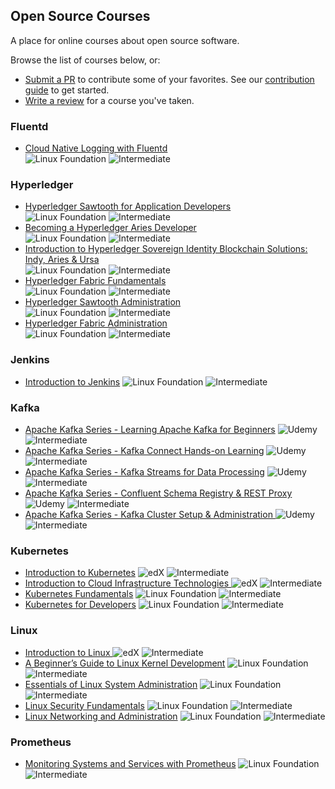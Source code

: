 ## Open Source Courses

A place for online courses about open source software.

Browse the list of courses below, or: 
 - [Submit a PR](https://github.com/osscourses/courses/pulls) to contribute some of your favorites. See our [contribution guide](CONTRIBUTING.md) to get started.
 - [Write a review](https://github.com/osscourses/courses/issues) for a course you've taken.

### Fluentd

  - [Cloud Native Logging with Fluentd](https://training.linuxfoundation.org/training/cloud-native-logging-with-fluentd-lfs242/)  
  ![Linux Foundation](https://img.shields.io/badge/-Linux_Foundation-808080) ![Intermediate](https://img.shields.io/badge/-Intermediate-blue)

### Hyperledger

 - [Hyperledger Sawtooth for Application Developers](https://training.linuxfoundation.org/training/hyperledger-sawtooth-application-developers-lfs174/)  
 ![Linux Foundation](https://img.shields.io/badge/-Linux_Foundation-808080)  ![Intermediate](https://img.shields.io/badge/-Foundational-77dd77)
 - [Becoming a Hyperledger Aries Developer](https://training.linuxfoundation.org/training/becoming-a-hyperledger-aries-developer-lfs173/)  
 ![Linux Foundation](https://img.shields.io/badge/-Linux_Foundation-808080)  ![Intermediate](https://img.shields.io/badge/-Foundational-77dd77)
 - [Introduction to Hyperledger Sovereign Identity Blockchain Solutions: Indy, Aries & Ursa](https://training.linuxfoundation.org/training/introduction-to-hyperledger-sovereign-identity-blockchain-solutions-indy-aries-and-ursa/)  
 ![Linux Foundation](https://img.shields.io/badge/-Linux_Foundation-808080) ![Intermediate](https://img.shields.io/badge/-Foundational-77dd77)
 - [Hyperledger Fabric Fundamentals ](https://training.linuxfoundation.org/training/hyperledger-fabric-fundamentals-lfd271/)  
 ![Linux Foundation](https://img.shields.io/badge/-Linux_Foundation-808080) ![Intermediate](https://img.shields.io/badge/-Intermediate-blue)
 - [ Hyperledger Sawtooth Administration](https://training.linuxfoundation.org/training/hyperledger-sawtooth-administration-lfs273/)  
 ![Linux Foundation](https://img.shields.io/badge/-Linux_Foundation-808080) ![Intermediate](https://img.shields.io/badge/-Intermediate-blue)
 - [Hyperledger Fabric Administration](https://training.linuxfoundation.org/training/hyperledger-fabric-administration-lfs272/)  
 ![Linux Foundation](https://img.shields.io/badge/-Linux_Foundation-808080) ![Intermediate](https://img.shields.io/badge/-Intermediate-blue)
 
### Jenkins

 - [Introduction to Jenkins](https://training.linuxfoundation.org/training/introduction-to-jenkins-lfs167/) ![Linux Foundation](https://img.shields.io/badge/-Linux_Foundation-808080) ![Intermediate](https://img.shields.io/badge/-Foundational-77dd77)

### Kafka

- [Apache Kafka Series - Learning Apache Kafka for Beginners](https://www.udemy.com/course/apache-kafka/) ![Udemy](https://img.shields.io/badge/-Udemy-808080) ![Intermediate](https://img.shields.io/badge/-Foundational-77dd77)
- [Apache Kafka Series - Kafka Connect Hands-on Learning](https://goo.gl/wLLLY9) ![Udemy](https://img.shields.io/badge/-Udemy-808080) ![Intermediate](https://img.shields.io/badge/-Intermediate-blue)
- [Apache Kafka Series - Kafka Streams for Data Processing](https://goo.gl/bro314) ![Udemy](https://img.shields.io/badge/-Udemy-808080) ![Intermediate](https://img.shields.io/badge/-Intermediate-blue)
- [Apache Kafka Series - Confluent Schema Registry & REST Proxy](https://goo.gl/XgWcVz) ![Udemy](https://img.shields.io/badge/-Udemy-808080) ![Intermediate](https://img.shields.io/badge/-Intermediate-blue)
- [Apache Kafka Series - Kafka Cluster Setup & Administration ](https://goo.gl/1uYAuU) ![Udemy](https://img.shields.io/badge/-Udemy-808080) ![Intermediate](https://img.shields.io/badge/-Advanced-b19cd9)

### Kubernetes

 - [Introduction to Kubernetes](https://www.edx.org/course/introduction-to-kubernetes) ![edX](https://img.shields.io/badge/-edX-808080) ![Intermediate](https://img.shields.io/badge/-Foundational-77dd77)
 - [Introduction to Cloud Infrastructure Technologies ](https://www.edx.org/course/introduction-to-cloud-infrastructure-technologies) ![edX](https://img.shields.io/badge/-edX-808080) ![Intermediate](https://img.shields.io/badge/-Foundational-77dd77)
 - [Kubernetes Fundamentals](https://training.linuxfoundation.org/training/kubernetes-fundamentals/) ![Linux Foundation](https://img.shields.io/badge/-Linux_Foundation-808080) ![Intermediate](https://img.shields.io/badge/-Intermediate-blue)
 - [Kubernetes for Developers](https://training.linuxfoundation.org/training/kubernetes-for-developers/) ![Linux Foundation](https://img.shields.io/badge/-Linux_Foundation-808080) ![Intermediate](https://img.shields.io/badge/-Intermediate-blue) 
 
### Linux
 - [Introduction to Linux ](https://www.edx.org/course/introduction-to-linux) ![edX](https://img.shields.io/badge/-edX-808080) ![Intermediate](https://img.shields.io/badge/-Foundational-77dd77)
 - [A Beginner’s Guide to Linux Kernel Development](https://training.linuxfoundation.org/training/a-beginners-guide-to-linux-kernel-development-lfd103/) ![Linux Foundation](https://img.shields.io/badge/-Linux_Foundation-808080) ![Intermediate](https://img.shields.io/badge/-Foundational-77dd77)
 - [ Essentials of Linux System Administration](https://training.linuxfoundation.org/training/essentials-of-linux-system-administration/) ![Linux Foundation](https://img.shields.io/badge/-Linux_Foundation-808080) ![Intermediate](https://img.shields.io/badge/-Foundational-77dd77) 
 - [Linux Security Fundamentals](https://training.linuxfoundation.org/training/linux-security-fundamentals/) ![Linux Foundation](https://img.shields.io/badge/-Linux_Foundation-808080) ![Intermediate](https://img.shields.io/badge/-Intermediate-blue)
 - [ Linux Networking and Administration](https://training.linuxfoundation.org/training/linux-networking-and-administration/) ![Linux Foundation](https://img.shields.io/badge/-Linux_Foundation-808080) ![Intermediate](https://img.shields.io/badge/-Advanced-b19cd9)
 

 
### Prometheus

 - [Monitoring Systems and Services with Prometheus](https://training.linuxfoundation.org/training/monitoring-systems-and-services-with-prometheus-lfs241/) ![Linux Foundation](https://img.shields.io/badge/-Linux_Foundation-808080) ![Intermediate](https://img.shields.io/badge/-Intermediate-blue)
